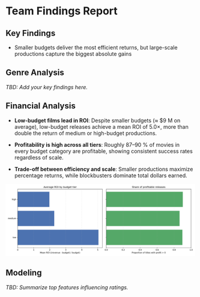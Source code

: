 # Team Findings Report

## Key Findings

* Smaller budgets deliver the most efficient returns, but large-scale productions capture the biggest absolute gains

## Genre Analysis

_TBD: Add your key findings here._

## Financial Analysis

* **Low-budget films lead in ROI**: Despite smaller budgets (≈ $9 M on average), low-budget releases achieve a mean ROI of 5.0×, more than double the return of medium or high-budget productions.

* **Profitability is high across all tiers**: Roughly 87–90 % of movies in every budget category are profitable, showing consistent success rates regardless of scale.

* **Trade-off between efficiency and scale**: Smaller productions maximize percentage returns, while blockbusters dominate total dollars earned.

![ROI by Budget Category](roi_by_budget_category.png)

## Modeling

_TBD: Summarize top features influencing ratings._
